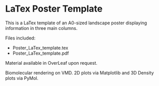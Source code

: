# LaTex Poster Template
This is a LaTex template of an A0-sized landscape poster displaying information in three main columns.

Files included:

- Poster_LaTex_template.tex 
- Poster_LaTex_template.pdf  


Material available in OverLeaf upon request.


Biomolecular rendering on VMD. 2D plots via Matplotlib and 3D Density plots via PyMol.

  
